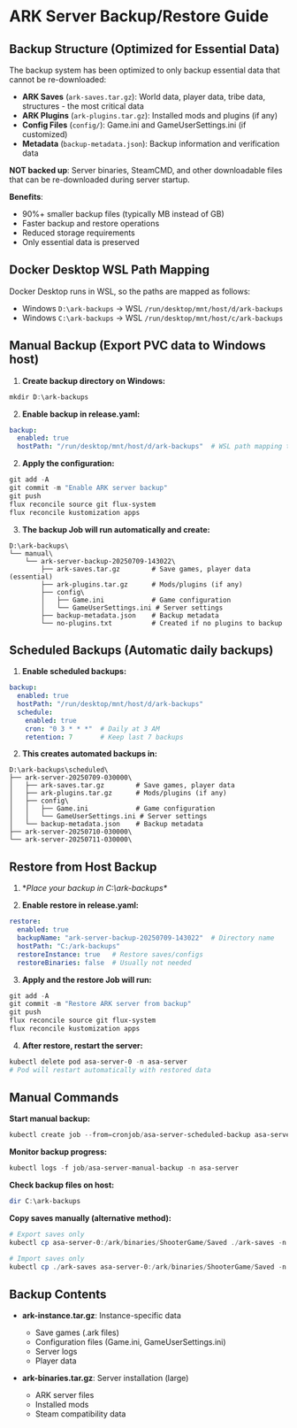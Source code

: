 # ARK Server Backup/Restore Guide

## Backup Structure (Optimized for Essential Data)

The backup system has been optimized to only backup essential data that cannot be re-downloaded:

- **ARK Saves** (`ark-saves.tar.gz`): World data, player data, tribe data, structures - the most critical data
- **ARK Plugins** (`ark-plugins.tar.gz`): Installed mods and plugins (if any)
- **Config Files** (`config/`): Game.ini and GameUserSettings.ini (if customized)
- **Metadata** (`backup-metadata.json`): Backup information and verification data

**NOT backed up**: Server binaries, SteamCMD, and other downloadable files that can be re-downloaded during server startup.

**Benefits**:
- 90%+ smaller backup files (typically MB instead of GB)
- Faster backup and restore operations
- Reduced storage requirements
- Only essential data is preserved

## Docker Desktop WSL Path Mapping

Docker Desktop runs in WSL, so the paths are mapped as follows:
- Windows `D:\ark-backups` → WSL `/run/desktop/mnt/host/d/ark-backups`
- Windows `C:\ark-backups` → WSL `/run/desktop/mnt/host/c/ark-backups`

## Manual Backup (Export PVC data to Windows host)

1. **Create backup directory on Windows:**
```powershell
mkdir D:\ark-backups
```

2. **Enable backup in release.yaml:**
```yaml
backup:
  enabled: true
  hostPath: "/run/desktop/mnt/host/d/ark-backups"  # WSL path mapping to D:\ark-backups
```

2. **Apply the configuration:**
```powershell
git add -A
git commit -m "Enable ARK server backup"
git push
flux reconcile source git flux-system
flux reconcile kustomization apps
```

3. **The backup Job will run automatically and create:**
```
D:\ark-backups\
└── manual\
    └── ark-server-backup-20250709-143022\
        ├── ark-saves.tar.gz        # Save games, player data (essential)
        ├── ark-plugins.tar.gz      # Mods/plugins (if any)
        ├── config\
        │   ├── Game.ini            # Game configuration
        │   └── GameUserSettings.ini # Server settings
        ├── backup-metadata.json    # Backup metadata
        └── no-plugins.txt          # Created if no plugins to backup
```

## Scheduled Backups (Automatic daily backups)

1. **Enable scheduled backups:**
```yaml
backup:
  enabled: true
  hostPath: "/run/desktop/mnt/host/d/ark-backups"
  schedule:
    enabled: true
    cron: "0 3 * * *"  # Daily at 3 AM
    retention: 7       # Keep last 7 backups
```

2. **This creates automated backups in:**
```
D:\ark-backups\scheduled\
├── ark-server-20250709-030000\
│   ├── ark-saves.tar.gz        # Save games, player data
│   ├── ark-plugins.tar.gz      # Mods/plugins (if any)
│   ├── config\
│   │   ├── Game.ini            # Game configuration
│   │   └── GameUserSettings.ini # Server settings
│   └── backup-metadata.json    # Backup metadata
├── ark-server-20250710-030000\
└── ark-server-20250711-030000\
```

## Restore from Host Backup

1. **Place your backup in C:\ark-backups\**

2. **Enable restore in release.yaml:**
```yaml
restore:
  enabled: true
  backupName: "ark-server-backup-20250709-143022"  # Directory name
  hostPath: "C:/ark-backups"
  restoreInstance: true   # Restore saves/configs
  restoreBinaries: false  # Usually not needed
```

3. **Apply and the restore Job will run:**
```powershell
git add -A
git commit -m "Restore ARK server from backup"
git push
flux reconcile source git flux-system
flux reconcile kustomization apps
```

4. **After restore, restart the server:**
```powershell
kubectl delete pod asa-server-0 -n asa-server
# Pod will restart automatically with restored data
```

## Manual Commands

**Start manual backup:**
```powershell
kubectl create job --from=cronjob/asa-server-scheduled-backup asa-server-manual-backup -n asa-server
```

**Monitor backup progress:**
```powershell
kubectl logs -f job/asa-server-manual-backup -n asa-server
```

**Check backup files on host:**
```powershell
dir C:\ark-backups
```

**Copy saves manually (alternative method):**
```powershell
# Export saves only
kubectl cp asa-server-0:/ark/binaries/ShooterGame/Saved ./ark-saves -n asa-server

# Import saves only  
kubectl cp ./ark-saves asa-server-0:/ark/binaries/ShooterGame/Saved -n asa-server
```

## Backup Contents

- **ark-instance.tar.gz**: Instance-specific data
  - Save games (.ark files)
  - Configuration files (Game.ini, GameUserSettings.ini)
  - Server logs
  - Player data

- **ark-binaries.tar.gz**: Server installation (large)
  - ARK server files
  - Installed mods
  - Steam compatibility data
